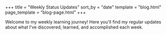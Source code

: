 +++
title = "Weekly Status Updates"
sort_by = "date"
template = "blog.html"
page_template = "blog-page.html"
+++

Welcome to my weekly learning journey! Here you'll find my regular updates about what I've discovered, learned, and accomplished each week.
